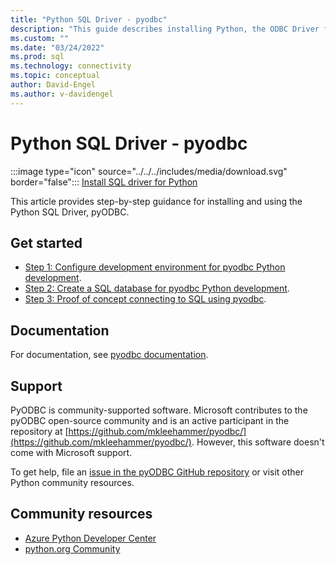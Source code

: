 ```yaml
---
title: "Python SQL Driver - pyodbc"
description: "This guide describes installing Python, the ODBC Driver for SQL Server, and pyodbc. Sample code shows how to connect to and interact with a SQL database."
ms.custom: ""
ms.date: "03/24/2022"
ms.prod: sql
ms.technology: connectivity
ms.topic: conceptual
author: David-Engel
ms.author: v-davidengel
---
```

# Python SQL Driver - pyodbc

:::image type="icon" source="../../../includes/media/download.svg" border="false"::: [Install SQL driver for Python](../../sql-connection-libraries.md#anchor-20-drivers-relational-access)

This article provides step-by-step guidance for installing and using the Python SQL Driver, pyODBC.

## Get started

* [Step 1: Configure development environment for pyodbc Python development](step-1-configure-development-environment-for-pyodbc-python-development.md).
* [Step 2: Create a SQL database for pyodbc Python development](step-2-create-a-sql-database-for-pyodbc-python-development.md).
* [Step 3: Proof of concept connecting to SQL using pyodbc](step-3-proof-of-concept-connecting-to-sql-using-pyodbc.md).

## Documentation

For documentation, see [pyodbc documentation](https://mkleehammer.github.io/pyodbc/).

## Support

PyODBC is community-supported software. Microsoft contributes to the pyODBC open-source community and is an active participant in the repository at [https://github.com/mkleehammer/pyodbc/](https://github.com/mkleehammer/pyodbc/). However, this software doesn't come with Microsoft support.

To get help, file an [issue in the pyODBC GitHub repository](https://github.com/mkleehammer/pyodbc/issues) or visit other Python community resources.

## Community resources

* [Azure Python Developer Center](https://azure.microsoft.com/develop/python/)  
* [python.org Community](https://www.python.org/community/)